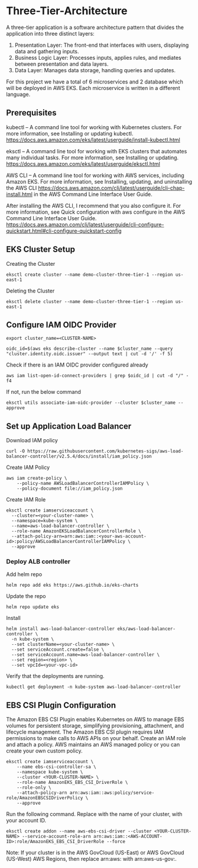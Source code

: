 # Three-Tier-Architecture 
A three-tier application is a software architecture pattern that divides the application into three distinct layers:
1. Presentation Layer: The front-end that interfaces with users, displaying data and gathering inputs.
2. Business Logic Layer: Processes inputs, applies rules, and mediates between presentation and data layers.
3. Data Layer: Manages data storage, handling queries and updates.

For this project we have a total of 6 microservices and 2 database which will be deployed in AWS EKS. Each microservice is written in a different language.
## Prerequisites
kubectl – A command line tool for working with Kubernetes clusters. For more information, see Installing or updating kubectl. https://docs.aws.amazon.com/eks/latest/userguide/install-kubectl.html

eksctl – A command line tool for working with EKS clusters that automates many individual tasks. For more information, see Installing or updating. https://docs.aws.amazon.com/eks/latest/userguide/eksctl.html

AWS CLI – A command line tool for working with AWS services, including Amazon EKS. For more information, see Installing, updating, and uninstalling the AWS CLI https://docs.aws.amazon.com/cli/latest/userguide/cli-chap-install.html in the AWS Command Line Interface User Guide.

After installing the AWS CLI, I recommend that you also configure it. For more information, see Quick configuration with aws configure in the AWS Command Line Interface User Guide. https://docs.aws.amazon.com/cli/latest/userguide/cli-configure-quickstart.html#cli-configure-quickstart-config

## EKS Cluster Setup
Creating the Cluster
```
eksctl create cluster --name demo-cluster-three-tier-1 --region us-east-1
```
Deleting the Cluster

```
eksctl delete cluster --name demo-cluster-three-tier-1 --region us-east-1
```
## Configure IAM OIDC Provider
```
export cluster_name=<CLUSTER-NAME>
```
```
oidc_id=$(aws eks describe-cluster --name $cluster_name --query "cluster.identity.oidc.issuer" --output text | cut -d '/' -f 5)
```
Check if there is an IAM OIDC provider configured already
```
aws iam list-open-id-connect-providers | grep $oidc_id | cut -d "/" -f4
```
If not, run the below command
```
eksctl utils associate-iam-oidc-provider --cluster $cluster_name --approve
```
## Set up Application Load Balancer
Download IAM policy
```
curl -O https://raw.githubusercontent.com/kubernetes-sigs/aws-load-balancer-controller/v2.5.4/docs/install/iam_policy.json
```
Create IAM Policy
```
aws iam create-policy \
    --policy-name AWSLoadBalancerControllerIAMPolicy \
    --policy-document file://iam_policy.json
```
Create IAM Role
```
eksctl create iamserviceaccount \
  --cluster=<your-cluster-name> \
  --namespace=kube-system \
  --name=aws-load-balancer-controller \
  --role-name AmazonEKSLoadBalancerControllerRole \
  --attach-policy-arn=arn:aws:iam::<your-aws-account-id>:policy/AWSLoadBalancerControllerIAMPolicy \
  --approve
```
### Deploy ALB controller
Add helm repo
```
helm repo add eks https://aws.github.io/eks-charts
```
Update the repo
```
helm repo update eks
```
Install
```
helm install aws-load-balancer-controller eks/aws-load-balancer-controller \            
  -n kube-system \
  --set clusterName=<your-cluster-name> \
  --set serviceAccount.create=false \
  --set serviceAccount.name=aws-load-balancer-controller \
  --set region=<region> \
  --set vpcId=<your-vpc-id>
```
Verify that the deployments are running.
```
kubectl get deployment -n kube-system aws-load-balancer-controller
```
## EBS CSI Plugin Configuration
The Amazon EBS CSI Plugin enables Kubernetes on AWS to manage EBS volumes for persistent storage, simplifying provisioning, attachment, and lifecycle management.
The Amazon EBS CSI plugin requires IAM permissions to make calls to AWS APIs on your behalf. Create an IAM role and attach a policy. AWS maintains an AWS managed policy or you can create your own custom policy. 
```
eksctl create iamserviceaccount \
    --name ebs-csi-controller-sa \
    --namespace kube-system \
    --cluster <YOUR-CLUSTER-NAME> \
    --role-name AmazonEKS_EBS_CSI_DriverRole \
    --role-only \
    --attach-policy-arn arn:aws:iam::aws:policy/service-role/AmazonEBSCSIDriverPolicy \
    --approve
```
Run the following command. Replace with the name of your cluster, with your account ID.
```
eksctl create addon --name aws-ebs-csi-driver --cluster <YOUR-CLUSTER-NAME> --service-account-role-arn arn:aws:iam::<AWS-ACCOUNT-ID>:role/AmazonEKS_EBS_CSI_DriverRole --force
```
Note: If your cluster is in the AWS GovCloud (US-East) or AWS GovCloud (US-West) AWS Regions, then replace arn:aws: with arn:aws-us-gov:.


